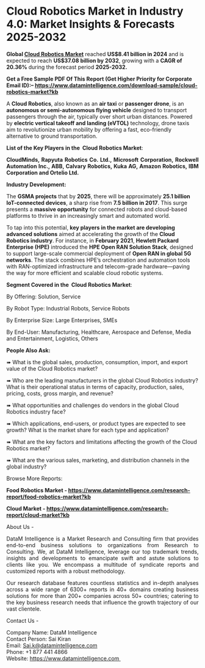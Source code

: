 <h1>Cloud Robotics Market in Industry 4.0: Market Insights &amp; Forecasts 2025-2032</h1>
<p><strong>Global <a title="Cloud Robotics Market" href="https://www.datamintelligence.com/research-report/cloud-robotics-market" target="_blank">Cloud Robotics Market</a></strong>&nbsp;reached <strong>US$8.41 billion in 2024</strong> and is expected to reach <strong>US$37.08 billion by 2032</strong>, growing with a <strong>CAGR of 20.36% </strong>during the forecast period <strong>2025-2032.</strong></p>
<p><strong>Get a Free Sample PDF Of This Report (Get Higher Priority for Corporate Email ID):&ndash; <a href="https://www.datamintelligence.com/download-sample/cloud-robotics-market?kb" target="_blank">https://www.datamintelligence.com/download-sample/cloud-robotics-market?kb</a></strong></p>
<p class="" data-start="35" data-end="441">A <strong data-start="37" data-end="51">Cloud Robotics</strong>, also known as an <strong data-start="70" data-end="82">air taxi</strong> or <strong data-start="86" data-end="105">passenger drone</strong>, is an <strong data-start="113" data-end="161">autonomous or semi-autonomous flying vehicle</strong> designed to transport passengers through the air, typically over short urban distances. Powered by <strong data-start="261" data-end="310">electric vertical takeoff and landing (eVTOL)</strong> technology, drone taxis aim to revolutionize urban mobility by offering a fast, eco-friendly alternative to ground transportation.</p>
<p style="text-align: justify;"><strong>List of the Key Players in the&nbsp; Cloud Robotics Market</strong>:</p>
<p style="text-align: justify;"><strong>CloudMinds, Rapyuta Robotics Co. Ltd., Microsoft Corporation, Rockwell Automation Inc., ABB, Calvary Robotics, Kuka AG, Amazon Robotics, IBM Corporation and Ortelio Ltd.</strong></p>
<p style="text-align: justify;"><strong>Industry Development:</strong></p>
<p class="" data-start="85" data-end="384">The <strong data-start="89" data-end="106">GSMA projects</strong> that by <strong data-start="115" data-end="123">2025</strong>, there will be approximately <strong data-start="153" data-end="191">25.1 billion IoT-connected devices</strong>, a sharp rise from <strong data-start="211" data-end="234">7.5 billion in 2017</strong>. This surge presents a <strong data-start="258" data-end="281">massive opportunity</strong> for connected robots and cloud-based platforms to thrive in an increasingly smart and automated world.</p>
<p class="" data-start="386" data-end="951">To tap into this potential, <strong data-start="414" data-end="477">key players in the market are developing advanced solutions</strong> aimed at accelerating the growth of the <strong data-start="518" data-end="545">Cloud Robotics industry</strong>. For instance, in <strong data-start="564" data-end="581">February 2021</strong>, <strong data-start="583" data-end="619">Hewlett Packard Enterprise (HPE)</strong> introduced the <strong data-start="635" data-end="666">HPE Open RAN Solution Stack</strong>, designed to support large-scale commercial deployment of <strong data-start="725" data-end="759">Open RAN in global 5G networks</strong>. The stack combines HPE&rsquo;s orchestration and automation tools with RAN-optimized infrastructure and telecom-grade hardware&mdash;paving the way for more efficient and scalable cloud robotic systems.</p>
<p style="text-align: justify;"><strong>Segment Covered in the&nbsp; Cloud Robotics Market</strong>:</p>
<p>By Offering: Solution, Service</p>
<p>By Robot Type: Industrial Robots, Service Robots</p>
<p>By Enterprise Size: Large Enterprises, SMEs</p>
<p>By End-User: Manufacturing, Healthcare, Aerospace and Defense, Media and Entertainment, Logistics, Others</p>
<p style="text-align: justify;"><strong>People Also Ask:</strong></p>
<p>➠ What is the global sales, production, consumption, import, and export value of the Cloud Robotics market?</p>
<p>➠ Who are the leading manufacturers in the global Cloud Robotics industry? What is their operational status in terms of capacity, production, sales, pricing, costs, gross margin, and revenue?</p>
<p>➠ What opportunities and challenges do vendors in the global Cloud Robotics industry face?</p>
<p>➠ Which applications, end-users, or product types are expected to see growth? What is the market share for each type and application?</p>
<p>➠ What are the key factors and limitations affecting the growth of the Cloud Robotics market?</p>
<p>➠ What are the various sales, marketing, and distribution channels in the global industry?</p>
<p>Browse More&nbsp;Reports:&nbsp;</p>
<p><strong>Food Robotics Market - <a href="https://www.datamintelligence.com/research-report/food-robotics-market?kb" target="_blank">https://www.datamintelligence.com/research-report/food-robotics-market?kb</a></strong></p>
<p><strong>Cloud Market - <a href="https://www.datamintelligence.com/research-report/cloud-market?kb" target="_blank">https://www.datamintelligence.com/research-report/cloud-market?kb</a></strong></p>
<p style="text-align: justify;">About Us -</p>
<p style="text-align: justify;">DataM Intelligence is a Market Research and Consulting firm that provides end-to-end business solutions to organizations from Research to Consulting. We, at DataM Intelligence, leverage our top trademark trends, insights and developments to emancipate swift and astute solutions to clients like you. We encompass a multitude of syndicate reports and customized reports with a robust methodology.</p>
<p style="text-align: justify;">Our research database features countless statistics and in-depth analyses across a wide range of 6300+ reports in 40+ domains creating business solutions for more than 200+ companies across 50+ countries; catering to the key business research needs that influence the growth trajectory of our vast clientele.</p>
<p>Contact Us -</p>
<p>Company Name: DataM Intelligence<br />Contact Person: Sai Kiran<br />Email: <a href="mailto:Sai.k@datamintelligence.com">Sai.k@datamintelligence.com</a>&nbsp;<br />Phone: +1 877 441 4866<br />Website: <a title="https://www.datamintelligence.com " href="https://www.datamintelligence.com%20" target="_blank">https://www.datamintelligence.com&nbsp;</a></p>
